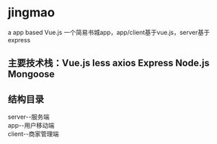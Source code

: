# jingmao
a app based Vue.js
一个简易书城app，app/client基于vue.js，server基于express

## 主要技术栈：Vue.js less axios Express Node.js Mongoose

## 结构目录
server--服务端  
app--用户移动端  
client--商家管理端  
